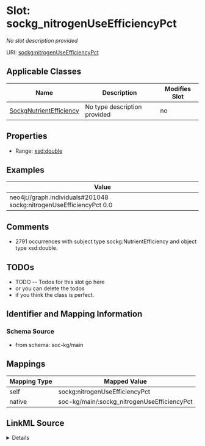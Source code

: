 

# Slot: sockg_nitrogenUseEfficiencyPct


_No slot description provided_





URI: [sockg:nitrogenUseEfficiencyPct](http://www.semanticweb.org/sockg/ontologies/2024/0/soil-carbon-ontology/nitrogenUseEfficiencyPct)



<!-- no inheritance hierarchy -->





## Applicable Classes

| Name | Description | Modifies Slot |
| --- | --- | --- |
| [SockgNutrientEfficiency](../classes/SockgNutrientEfficiency.md) | No type description provided |  no  |







## Properties

* Range: [xsd:double](http://www.w3.org/2001/XMLSchema#double)






## Examples

| Value |
| --- |
| neo4j://graph.individuals#201048 sockg:nitrogenUseEfficiencyPct 0.0 |

## Comments

* 2791 occurrences with subject type sockg:NutrientEfficiency and object type xsd:double.

## TODOs

* TODO -- Todos for this slot go here
* or you can delete the todos
* if you think the class is perfect.

## Identifier and Mapping Information







### Schema Source


* from schema: soc-kg/main




## Mappings

| Mapping Type | Mapped Value |
| ---  | ---  |
| self | sockg:nitrogenUseEfficiencyPct |
| native | soc-kg/main/:sockg_nitrogenUseEfficiencyPct |




## LinkML Source

<details>
```yaml
name: sockg_nitrogenUseEfficiencyPct
description: No slot description provided
todos:
- TODO -- Todos for this slot go here
- or you can delete the todos
- if you think the class is perfect.
comments:
- 2791 occurrences with subject type sockg:NutrientEfficiency and object type xsd:double.
examples:
- value: neo4j://graph.individuals#201048 sockg:nitrogenUseEfficiencyPct 0.0
from_schema: soc-kg/main
rank: 1000
slot_uri: sockg:nitrogenUseEfficiencyPct
alias: sockg_nitrogenUseEfficiencyPct
domain_of:
- sockg_NutrientEfficiency
range: double

```
</details>